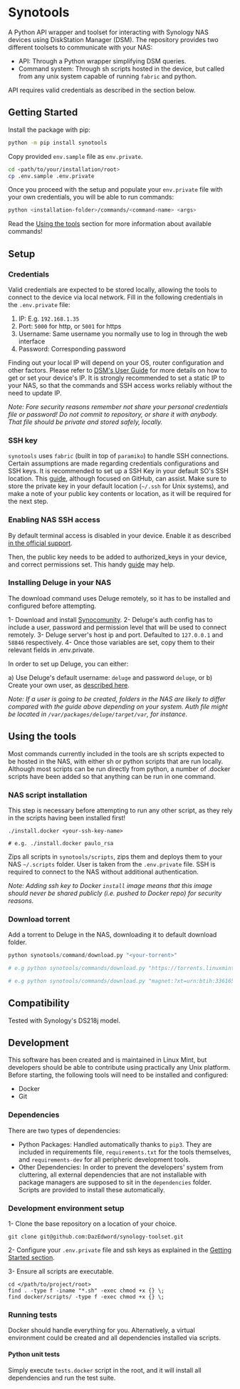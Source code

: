 # Synotools
A Python API wrapper and toolset for interacting with Synology NAS devices using DiskStation Manager (DSM). The repository provides two different toolsets to communicate with your NAS:

* API: Through a Python wrapper simplifying DSM queries.
* Command system: Through sh scripts hosted in the device, but called from any unix system capable of running `fabric` and python.

API requires valid credentials as described in the section below.

## Getting Started
Install the package with pip:

```bash
python -m pip install synotools
```

Copy provided `env.sample` file as `env.private`.

```bash
cd <path/to/your/installation/root>
cp .env.sample .env.private
```

Once you proceed with the setup and populate your `env.private` file with your own credentials, you will be able to run commands:

```bash
python <installation-folder>/commands/<command-name> <args>
``` 

Read the [Using the tools](#using-the-tools) section for more information about available commands!

## Setup

### Credentials
Valid credentials are expected to be stored locally, allowing the tools to connect to the device via local network. Fill in the following credentials in the `.env.private` file:

1. IP: E.g. `192.168.1.35`
2. Port: `5000` for http, or `5001` for https
3. Username: Same username you normally use to log in through the web interface
4. Password: Corresponding password

Finding out your local IP will depend on your OS, router configuration and other factors. Please refer to [DSM's User Guide](https://global.download.synology.com/download/Document/UserGuide/DSM/6.2/Syno_UsersGuide_NAServer_enu.pdf) for more details on how to get or set your device's IP. It is strongly recommended to set a static IP to your NAS, so that the commands and SSH access works reliably without the need to update IP.

*Note: Fore security reasons remember not share your personal credentials file or password! Do not commit to repository, or share it with anybody. That file should be private and stored safely, locally.*

### SSH key
`synotools` uses `fabric` (built in top of `paramiko`) to handle SSH connections. Certain assumptions are made regarding credentials configurations and SSH keys. It is recommended to set up a SSH Key in your default SO's SSH location. This [guide](https://help.github.com/en/enterprise/2.16/user/articles/generating-a-new-ssh-key-and-adding-it-to-the-ssh-agent), although focused on GitHub, can assist. Make sure to store the private key in your default location (`~/.ssh` for Unix systems), and make a note of your public key contents or location, as it will be required for the next step.

### Enabling NAS SSH access
By default terminal access is disabled in your device. Enable it as described [in the official support](https://www.synology.com/en-global/knowledgebase/SRM/help/SRM/RouterApp/admin_services#t1_1).

Then, the public key needs to be added to authorized_keys in your device, and correct permissions set. This handy [guide](https://blog.aaronlenoir.com/2018/05/06/ssh-into-synology-nas-with-ssh-key/) may help.

### Installing Deluge in your NAS
The download command uses Deluge remotely, so it has to be installed and configured before attempting.

1- Download and install [Synocomunity](https://synocommunity.com/).
2- Deluge's auth config has to include a user, password and permission level that will be used to connect remotely.
3- Deluge server's host ip and port. Defaulted to `127.0.0.1` and `58846` respectively.
4- Once those variables are set, copy them to their relevant fields in .env.private.

In order to set up Deluge, you can either:

a) Use Deluge's default username: `deluge` and password `deluge`, or
b) Create your own user, as [described here](https://dev.deluge-torrent.org/wiki/UserGuide/ThinClient).

_Note: If a user is going to be created, folders in the NAS are likely to differ compared with the guide above depending on your system. Auth file might be located in `/var/packages/deluge/target/var`, for instance._


## Using the tools
Most commands currently included in the tools are sh scripts expected to be hosted in the NAS, with either sh or python scripts that are run locally. Although most scripts can be run directly from python, a number of .docker scripts have been added so that anything can be run in one command.

### NAS script installation
This step is necessary before attempting to run any other script, as they rely in the scripts having been installed first!

```
./install.docker <your-ssh-key-name>

# e.g. ./install.docker paulo_rsa
```

Zips all scripts in `synotools/scripts`, zips them and deploys them to your NAS `~/.scripts` folder. User is taken from the `.env.private` file. SSH is required to connect to the NAS without additional authentication.

_Note: Adding ssh key to Docker `install` image means that this image should never be shared publicly (i.e. pushed to Docker repo) for security reasons._

### Download torrent
Add a torrent to Deluge in the NAS, downloading it to default download folder.

```python
python synotools/command/download.py "<your-torrent>"

# e.g python synotools/commands/download.py "https://torrents.linuxmint.com/torrents/linuxmint-17-cinnamon-32bit-v2.iso.torrent"

# e.g python synotools/commands/download.py "magnet:?xt=urn:btih:336165b4134e3754fa6996d881a7e7b55a40eb68&dn=archlinux-2019.06.01-x86_64.iso&tr=udp://tracker.archlinux.org:6969&tr=http://tracker.archlinux.org:6969/announce"
```

## Compatibility
Tested with Synology's DS218j model.

## Development
This software has been created and is maintained in Linux Mint, but developers should be able to contribute using practically any Unix platform. Before starting, the following tools will need to be installed and configured:

* Docker
* Git

### Dependencies
There are two types of dependencies:

* Python Packages: Handled automatically thanks to `pip3`. They are included in requirements file, `requirements.txt` for the tools themselves, and `requirements-dev` for all peripheric development tools. 
* Other Dependencies: In order to prevent the developers' system from cluttering, all external dependencies that are not installable with package managers are supposed to sit in the `dependencies` folder. Scripts are provided to install these automatically.

### Development environment setup
1- Clone the base repository on a location of your choice.

```
git clone git@github.com:DazEdword/synology-toolset.git
```

2- Configure your `.env.private` file and ssh keys as explained in the [Getting Started section](#getting-started).

3- Ensure all scripts are executable.

```
cd </path/to/project/root>
find . -type f -iname "*.sh" -exec chmod +x {} \;
find docker/scripts/ -type f -exec chmod +x {} \;
```

### Running tests

Docker should handle everything for you. Alternatively, a virtual environment could be created and all dependencies installed via scripts.

#### Python unit tests

Simply execute `tests.docker` script in the root, and it will install all dependencies and run the test suite.





